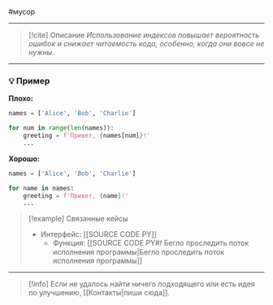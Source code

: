#мусор 
***

> [!cite] Описание
>_Использование индексов повышает вероятность ошибок и снижает читаемость кода, особенно, когда они вовсе не нужны._

***
### 💡 Пример


**Плохо:**
```python
names = ['Alice', 'Bob', 'Charlie']

for num in range(len(names)):
	greeting = f'Привет, {names[num]}!'
	...
```

**Хорошо:**
```python
names = ['Alice', 'Bob', 'Charlie']

for name in names:
	greeting = f'Привет, {name}!'
	...
```

> [!example] Связанные кейсы
>- Интерфейс: [[SOURCE CODE PY]]
>	- Функция: [[SOURCE CODE PY#𝑓 Бегло проследить поток исполнения программы|Бегло проследить поток исполнения программы]]

***

> [!info]
> Если не удалось найти ничего подходящего или есть идея по улучшению, [[Контакты|пиши сюда]].
